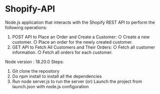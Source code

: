 # Shopify-API
Node.js application that interacts with the Shopify REST API
to perform the following operations:
1. POST API to Place an Order and Create a Customer:
○ Create a new customer.
○ Place an order for the newly created customer.
2. GET API to Fetch All Customers and Their Orders:
○ Fetch all customer information.
○ Fetch all orders for each customer.

Node version : 18.20.0
Steps:
1. Git clone the repository 
2. Do npm install to install all the dependencies
3. Run node server.js to run the server 
(or) Launch the project from launch.json with node.js configuration

